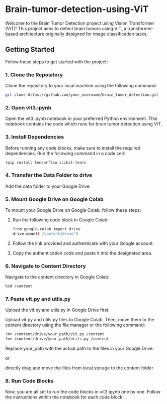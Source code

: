 # Brain-tumor-detection-using-ViT

Welcome to the Brain Tumor Detection project using Vision Transformer (ViT)! This project aims to detect brain tumors using ViT, a transformer-based architecture originally designed for image classification tasks.

## Getting Started

Follow these steps to get started with the project:

### 1. Clone the Repository

Clone the repository to your local machine using the following command:

```bash
git clone https://github.com/your_username/brain_tumor_detection.git
```

### 2. Open vit3.ipynb
Open the vit3.ipynb notebook in your preferred Python environment. This notebook contains the code which runs for brain tumor detection using ViT.

### 3. Install Dependencies
Before running any code blocks, make sure to install the required dependencies. Run the following command in a code cell:

```bash
!pip install tensorflow scikit-learn
```

### 4. Transfer the Data Folder to drive

Add the data folder to your Google Drive.

### 5. Mount Google Drive on Google Colab

To mount your Google Drive on Google Colab, follow these steps:

1. Run the following code block in Google Colab:

    ```bash
    from google.colab import drive
    drive.mount('/content/drive')
    ```
2. Follow the link provided and authenticate with your Google account.
3. Copy the authentication code and paste it into the designated area.

### 6. Navigate to Content Directory

Navigate to the content directory in Google Colab:
```bash
%cd /content
```

### 7. Paste vit.py and utils.py
Upload the vit.py and utils.py in Google Drive first.

Upload vit.py and utils.py files to Google Colab. Then, move them to the content directory using the file manager or the following command:

```bash
!mv /content/drive/your_path/vit.py /content
!mv /content/drive/your_path/utils.py /content
```
Replace your_path with the actual path to the files in your Google Drive.

or 

directly drag and move the files from local storage to the content folder

### 8. Run Code Blocks

Now, you are all set to run the code blocks in vit3.ipynb one by one. Follow the instructions within the notebook for each code block.


